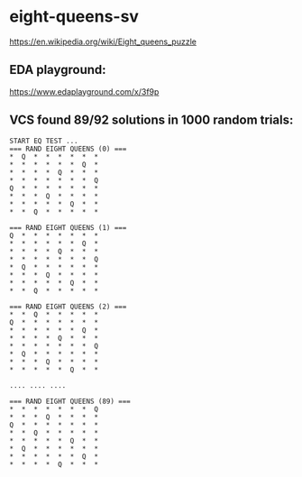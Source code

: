 # eight-queens-sv
https://en.wikipedia.org/wiki/Eight_queens_puzzle

## EDA playground: 
https://www.edaplayground.com/x/3f9p

## VCS found 89/92 solutions in 1000 random trials:
```
START EQ TEST ...
=== RAND EIGHT QUEENS (0) ===
*  Q  *  *  *  *  *  *  
*  *  *  *  *  *  Q  *  
*  *  *  *  Q  *  *  *  
*  *  *  *  *  *  *  Q  
Q  *  *  *  *  *  *  *  
*  *  *  Q  *  *  *  *  
*  *  *  *  *  Q  *  *  
*  *  Q  *  *  *  *  *  

=== RAND EIGHT QUEENS (1) ===
Q  *  *  *  *  *  *  *  
*  *  *  *  *  *  Q  *  
*  *  *  *  Q  *  *  *  
*  *  *  *  *  *  *  Q  
*  Q  *  *  *  *  *  *  
*  *  *  Q  *  *  *  *  
*  *  *  *  *  Q  *  *  
*  *  Q  *  *  *  *  *  

=== RAND EIGHT QUEENS (2) ===
*  *  Q  *  *  *  *  *  
Q  *  *  *  *  *  *  *  
*  *  *  *  *  *  Q  *  
*  *  *  *  Q  *  *  *  
*  *  *  *  *  *  *  Q  
*  Q  *  *  *  *  *  *  
*  *  *  Q  *  *  *  *  
*  *  *  *  *  Q  *  *  

.... .... ....

=== RAND EIGHT QUEENS (89) ===
*  *  *  *  *  *  *  Q  
*  *  *  Q  *  *  *  *  
Q  *  *  *  *  *  *  *  
*  *  Q  *  *  *  *  *  
*  *  *  *  *  Q  *  *  
*  Q  *  *  *  *  *  *  
*  *  *  *  *  *  Q  *  
*  *  *  *  Q  *  *  *  
```
